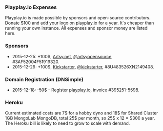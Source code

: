 ### Playplay.io Expenses

Playplay.io is made possible by sponsors and open-source contributors. [Donate $100](https://www.paypal.com/cgi-bin/webscr?cmd=_s-xclick&hosted_button_id=GEXDDK46JKGWN) and add your logo on [playplay.io](http://playplay.io) for a year. It's cheaper than running your own instance. All expenses and sponsor money are listed here.

### Sponsors

* 2015-12-25: +100$, [Artsy.net](http://www.artsy.net), [@artsyopensource](https://twitter.com/artsyopensource), #3AF52004F51919320.
* 2015-12-29: +100$, [Kickstarter](https://www.kickstarter.com/backing-and-hacking), [@kickstarter](https://twitter.com/kickstarter), #8U483526XN2149408.

### Domain Registration (DNSimple)

* 2015-12-18: -50$ - Register playplay.io, invoice #395251-5598.

### Heroku

Current estimated costs are 7$ for a hobby dyno and 18$ for Shared Cluster 1GB MongoLab MongoDB, total 25$ per month, so 25$ x 12 = $300 a year. The Heroku bill is likely to need to grow to scale with demand.
